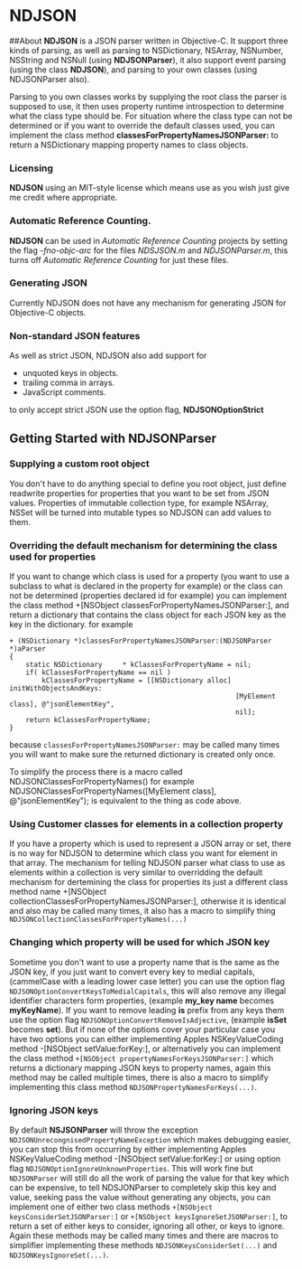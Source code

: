 # NDJSON

##About
**NDJSON** is a JSON parser written in Objective-C. It support three kinds of parsing, as well as parsing to NSDictionary, NSArray, NSNumber, NSString and NSNull (using **NDJSONParser**), it also support event parsing (using the class **NDJSON**), and parsing to your own classes (using NDJSONParser also).

Parsing to you own classes works by supplying the root class the parser is supposed to use, it then uses property runtime introspection to determine what the class type should be. For situation where the class type can not be determined or if you want to override the default classes used, you can implement the class method **classesForPropertyNamesJSONParser:** to return a NSDictionary mapping property names to class objects.

### Licensing
**NDJSON** using an MIT-style license which means use as you wish just give me credit where appropriate.

### Automatic Reference Counting.
**NDJSON** can be used in *Automatic Reference Counting* projects by setting the flag *-fno-objc-arc* for the files *NDSJSON.m* and *NDJSONParser.m*, this turns off *Automatic Reference Counting* for just these files.

### Generating JSON
Currently NDJSON does not have any mechanism for generating JSON for Objective-C objects.

### Non-standard JSON features
As well as strict JSON, NDJSON also add support for

* unquoted keys in objects.
* trailing comma in arrays.
* JavaScript comments.

to only accept strict JSON use the option flag, **NDJSONOptionStrict**

## Getting Started with NDJSONParser
### Supplying a custom root object
You don't have to do anything special to define you root object, just define readwrite properties for properties that you want to be set from JSON values. Properties of immutable collection type, for example NSArray, NSSet will be turned into mutable types so NDJSON can add values to them.

### Overriding the default mechanism for determining the class used for properties
If you want to change which class is used for a property (you want to use a subclass to what is declared in the property for example) or the class can not be determined (properties declared id for example) you can implement the class method +[NSObject classesForPropertyNamesJSONParser:], and return a dictionary that contains the class object for each JSON key as the key in the dictionary. for example

	+ (NSDictionary *)classesForPropertyNamesJSONParser:(NDJSONParser *)aParser
	{
		static NSDictionary     * kClassesForPropertyName = nil;
		if( kClassesForPropertyName == nil )
			kClassesForPropertyName = [[NSDictionary alloc] initWithObjectsAndKeys:
															[MyElement class], @"jsonElementKey",
															nil];
		return kClassesForPropertyName;
	}

because `classesForPropertyNamesJSONParser:` may be called many times you will want to make sure the returned dictionary is created only once.

To simplify the process there is a macro called NDJSONClassesForPropertyNames() for example
	NDJSONClassesForPropertyNames([MyElement class], @"jsonElementKey");
is equivalent to the thing as  code above.

### Using Customer classes for elements in a collection property
If you have a property which is used to represent a JSON array or set, there is no way for NDJSON to determine which class you want for element in that array. The mechanism for telling NDJSON parser what class to use as elements within a collection is very similar to overridding the default mechanism for dertemining the class for properties its just a different class method name +[NSObject collectionClassesForPropertyNamesJSONParser:], otherwise it is identical and also may be called many times, it also has a macro to simplify thing `NDJSONCollectionClassesForPropertyNames(...)`

### Changing which property will be used for which JSON key
Sometime you don't want to use a property name that is the same as the JSON key, if you just want to convert every key to medial capitals, (cammelCase with a leading lower case letter) you can use the option flag `NDJSONOptionConvertKeysToMedialCapitals`, this will also remove any illegal identifier characters form properties, (example **my_key name** becomes **myKeyName**).
If you want to remove leading **is** prefix from any keys them use the option flag `NDJSONOptionConvertRemoveIsAdjective`, (example **isSet** becomes **set**).
But if none of the options cover your particular case you have two options you can either implementing Apples NSKeyValueCoding method -[NSObject setValue:forKey:], or alternatively you can implement the class method `+[NSObject propertyNamesForKeysJSONParser:]` which returns a dictionary mapping JSON keys to property names, again this method may be called multiple times, there is also a macro to simplify implementing this class method `NDJSONPropertyNamesForKeys(...)`.

### Ignoring JSON keys
By default **NSJSONParser** will throw the exception `NDJSONUnrecongnisedPropertyNameException` which makes debugging easier, you can stop this from occurring by either implementing Apples NSKeyValueCoding method -[NSObject setValue:forKey:] or using option flag `NDJSONOptionIgnoreUnknownProperties`. This will work fine but `NDJSONParser` will still do all the work of parsing the value for that key which can be expensive, to tell NDSJONParser to completely skip this key and value, seeking pass the value without generating any objects, you can implement one of either two class methods `+[NSObject keysConsiderSetJSONParser:]` or `+[NSObject keysIgnoreSetJSONParser:]`, to return a set of either keys to consider, ignoring all other, or keys to ignore. Again these methods may be called many times and there are macros to simplifier implementing these methods `NDJSONKeysConsiderSet(...)` and `NDJSONKeysIgnoreSet(...)`.